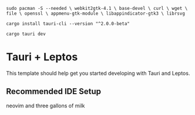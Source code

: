 `sudo pacman -S --needed \
  webkit2gtk-4.1 \
  base-devel \
  curl \
  wget \
  file \
  openssl \
  appmenu-gtk-module \
  libappindicator-gtk3 \
  librsvg`

`cargo install tauri-cli --version "^2.0.0-beta"`

`cargo tauri dev`

# Tauri + Leptos

This template should help get you started developing with Tauri and Leptos.

## Recommended IDE Setup

neovim and three gallons of milk
